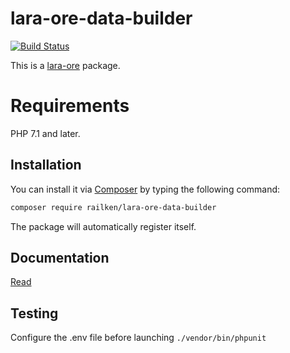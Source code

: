 # lara-ore-data-builder

[![Build Status](https://travis-ci.org/railken/lara-ore-data-builder.svg?branch=master)](https://travis-ci.org/railken/lara-ore-data-builder)

This is a [lara-ore](https://github.com/railken/lara-ore) package.

# Requirements

PHP 7.1 and later.

## Installation

You can install it via [Composer](https://getcomposer.org/) by typing the following command:

```bash
composer require railken/lara-ore-data-builder
```

The package will automatically register itself.

## Documentation

[Read](docs/index.md)

## Testing

Configure the .env file before launching `./vendor/bin/phpunit`
